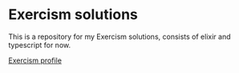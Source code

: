 # Exercism solutions

This is a repository for my Exercism solutions, consists of elixir and typescript for now.

[Exercism profile](https://exercism.org/profiles/msyavuz)


